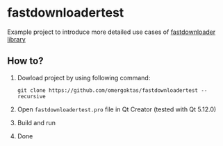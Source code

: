 # fastdownloadertest

Example project to introduce more detailed use cases of [fastdownloader library](https://github.com/omergoktas/fastdownloader)

## How to?

  1. Dowload project by using following command:
     
         git clone https://github.com/omergoktas/fastdownloadertest --recursive
  
  2. Open ```fastdownloadertest.pro``` file in Qt Creator (tested with Qt 5.12.0)
  
  3. Build and run
  
  4. Done
